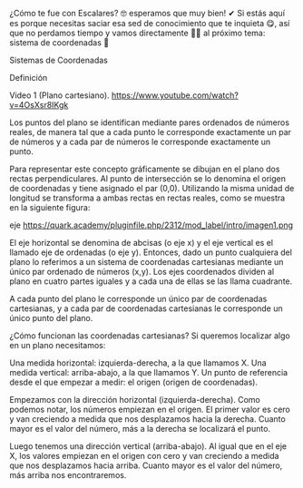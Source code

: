 ¿Cómo te fue con Escalares? 🤓 esperamos que muy bien! ✔
Si estás aquí es porque necesitas saciar esa sed de conocimiento que te inquieta 😋, así que no perdamos tiempo y vamos directamente 🐱‍🏍 al próximo tema: sistema de coordenadas 👀


Sistemas de Coordenadas

Definición

Video 1 (Plano cartesiano). https://www.youtube.com/watch?v=4OsXsr8IKgk

Los puntos del plano se identifican mediante pares ordenados de números reales, de manera tal que a cada punto le corresponde exactamente un par de números y a cada par de números le corresponde exactamente un punto.
 
Para representar este concepto gráficamente se dibujan en el plano dos rectas perpendiculares. Al punto de intersección se lo denomina el origen de coordenadas y tiene asignado el par (0,0). Utilizando la misma unidad de longitud se transforma a ambas rectas en rectas reales, como se muestra en la siguiente figura:

eje https://quark.academy/pluginfile.php/2312/mod_label/intro/imagen1.png

El eje horizontal se denomina de abcisas (o eje x) y el eje vertical es el llamado eje de ordenadas (o eje y). Entonces, dado un punto cualquiera del plano lo referimos a un sistema de coordenadas cartesianas mediante un único par ordenado de números (x,y). Los ejes coordenados dividen al plano en cuatro partes iguales y a cada una de ellas se las llama cuadrante.

A cada punto del plano le corresponde un único par de coordenadas cartesianas, y a cada par de coordenadas cartesianas le corresponde un único punto del plano.
 
 
¿Cómo funcionan las coordenadas cartesianas?
Si queremos localizar algo en un plano necesitamos:

Una medida horizontal: izquierda-derecha, a la que llamamos X.
Una medida vertical: arriba-abajo, a la que llamamos Y.
Un punto de referencia desde el que empezar a medir: el origen (origen de coordenadas).
  
Empezamos con la dirección horizontal (izquierda-derecha). Como podemos notar, los números empiezan en el origen. El primer valor es cero y van creciendo a medida que nos desplazamos hacia la derecha. Cuanto mayor es el valor del número, más a la derecha se localizará el punto.

Luego tenemos una dirección vertical (arriba-abajo). Al igual que en el eje X, los valores empiezan en el origen con cero y van creciendo a medida que nos desplazamos hacia arriba. Cuanto mayor es el valor del número, más arriba nos encontraremos.